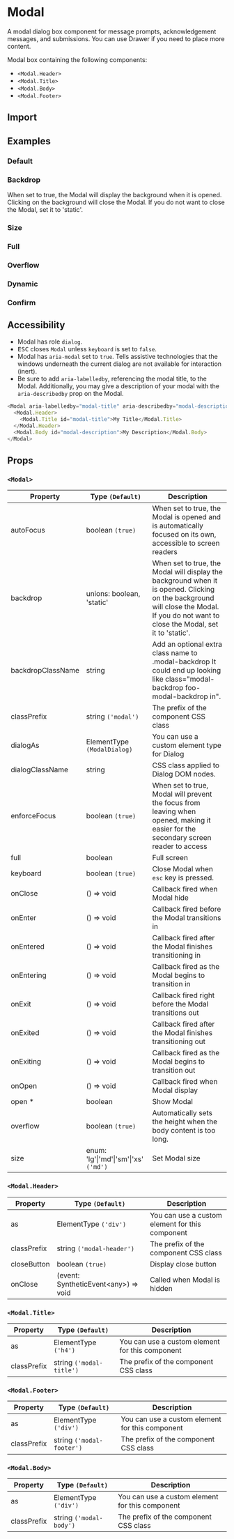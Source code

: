 # Modal

A modal dialog box component for message prompts, acknowledgement messages, and submissions. You can use Drawer if you need to place more content.

Modal box containing the following components:

- `<Modal.Header>`
- `<Modal.Title>`
- `<Modal.Body>`
- `<Modal.Footer>`

## Import

<!--{include:(components/modal/fragments/import.md)}-->

## Examples

### Default

<!--{include:`basic.md`}-->

### Backdrop

When set to true, the Modal will display the background when it is opened. Clicking on the background will close the Modal. If you do not want to close the Modal, set it to 'static'.

<!--{include:`backdrop.md`}-->

### Size

<!--{include:`size.md`}-->

### Full

<!--{include:`full.md`}-->

### Overflow

<!--{include:`overflow.md`}-->

### Dynamic

<!--{include:`dynamic.md`}-->

### Confirm

<!--{include:`confirm.md`}-->

## Accessibility

- Modal has role `dialog`.
- <kbd>ESC</kbd> closes `Modal` unless `keyboard` is set to `false`.
- Modal has `aria-modal` set to `true`. Tells assistive technologies that the windows underneath the current dialog are not available for interaction (inert).
- Be sure to add `aria-labelledby`, referencing the modal title, to the Modal. Additionally, you may give a description of your modal with the `aria-describedby` prop on the Modal.

```js
<Modal aria-labelledby="modal-title" aria-describedby="modal-description">
  <Modal.Header>
    <Modal.Title id="modal-title">My Title</Modal.Title>
  </Modal.Header>
  <Modal.Body id="modal-description">My Description</Modal.Body>
</Modal>
```

## Props

### `<Modal>`

| Property          | Type `(Default)`                                  | Description                                                                                                                                                                            |
| ----------------- | ------------------------------------------------- | -------------------------------------------------------------------------------------------------------------------------------------------------------------------------------------- |
| autoFocus         | boolean `(true)`                                  | When set to true, the Modal is opened and is automatically focused on its own, accessible to screen readers                                                                            |
| backdrop          | unions: boolean, 'static'                         | When set to true, the Modal will display the background when it is opened. Clicking on the background will close the Modal. If you do not want to close the Modal, set it to 'static'. |
| backdropClassName | string                                            | Add an optional extra class name to .modal-backdrop It could end up looking like class="modal-backdrop foo-modal-backdrop in".                                                         |
| classPrefix       | string `('modal')`                                | The prefix of the component CSS class                                                                                                                                                  |
| dialogAs          | ElementType `(ModalDialog)`                       | You can use a custom element type for Dialog                                                                                                                                           |
| dialogClassName   | string                                            | CSS class applied to Dialog DOM nodes.                                                                                                                                                 |
| enforceFocus      | boolean `(true)`                                  | When set to true, Modal will prevent the focus from leaving when opened, making it easier for the secondary screen reader to access                                                    |
| full              | boolean                                           | Full screen                                                                                                                                                                            |
| keyboard          | boolean `(true)`                                  | Close Modal when `esc` key is pressed.                                                                                                                                                 |
| onClose           | () => void                                        | Callback fired when Modal hide                                                                                                                                                         |
| onEnter           | () => void                                        | Callback fired before the Modal transitions in                                                                                                                                         |
| onEntered         | () => void                                        | Callback fired after the Modal finishes transitioning in                                                                                                                               |
| onEntering        | () => void                                        | Callback fired as the Modal begins to transition in                                                                                                                                    |
| onExit            | () => void                                        | Callback fired right before the Modal transitions out                                                                                                                                  |
| onExited          | () => void                                        | Callback fired after the Modal finishes transitioning out                                                                                                                              |
| onExiting         | () => void                                        | Callback fired as the Modal begins to transition out                                                                                                                                   |
| onOpen            | () => void                                        | Callback fired when Modal display                                                                                                                                                      |
| open \*           | boolean                                           | Show Modal                                                                                                                                                                             |
| overflow          | boolean `(true)`                                  | Automatically sets the height when the body content is too long.                                                                                                                       |
| size              | enum: 'lg'&#124;'md'&#124;'sm'&#124;'xs' `('md')` | Set Modal size                                                                                                                                                                         |

### `<Modal.Header>`

| Property    | Type `(Default)`                           | Description                                     |
| ----------- | ------------------------------------------ | ----------------------------------------------- |
| as          | ElementType `('div')`                      | You can use a custom element for this component |
| classPrefix | string `('modal-header')`                  | The prefix of the component CSS class           |
| closeButton | boolean `(true)`                           | Display close button                            |
| onClose     | (event: SyntheticEvent&lt;any&gt;) => void | Called when Modal is hidden                     |

### `<Modal.Title>`

| Property    | Type `(Default)`         | Description                                     |
| ----------- | ------------------------ | ----------------------------------------------- |
| as          | ElementType `('h4')`     | You can use a custom element for this component |
| classPrefix | string `('modal-title')` | The prefix of the component CSS class           |

### `<Modal.Footer>`

| Property    | Type `(Default)`          | Description                                     |
| ----------- | ------------------------- | ----------------------------------------------- |
| as          | ElementType `('div')`     | You can use a custom element for this component |
| classPrefix | string `('modal-footer')` | The prefix of the component CSS class           |

### `<Modal.Body>`

| Property    | Type `(Default)`        | Description                                     |
| ----------- | ----------------------- | ----------------------------------------------- |
| as          | ElementType `('div')`   | You can use a custom element for this component |
| classPrefix | string `('modal-body')` | The prefix of the component CSS class           |
